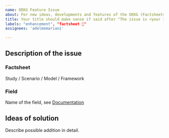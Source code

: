 ```yaml
---
name: OEKG Feature Issue
about: For new ideas, developments and features of the OEKG (Factsheets)
title: Your title should make sense if said after "The issue is <your issue title>"
labels: "enhancement", "factsheet 📃"
assignees: 'adelmemariani'

---
```


## Description of the issue

### Factsheet
Study / Scenario / Model / Framework

### Field
Name of the field, see [Documentation](https://github.com/OpenEnergyPlatform/oekg/blob/production/docs/index.md)

## Ideas of solution
Describe possible addition in detail.
